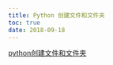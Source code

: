 ```yaml
---
title: Python 创建文件和文件夹
toc: true
date: 2018-09-18
---
```





[python创建文件和文件夹](https://blog.csdn.net/vip_lvkang/article/details/76906718)
